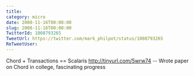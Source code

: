 ```yaml
---
title: 
category: micro
date: 2008-11-16T00:00:00
slug: 2008-11-16T00:00:00
TwitterId: 1008793265
TweetUrl: https://twitter.com/mark_philpot/status/1008793265
ReTweetUser: 
---
```


Chord + Transactions == Scalaris http://tinyurl.com/5wrw74 -- Wrote paper on Chord in college, fascinating progress